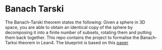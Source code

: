 # Banach Tarski
The Banach-Tarski theorem states the following: Given a sphere in 3D space, you are able to obtain an identical copy of the sphere by decomposing it into a finite number of subsets, rotating them and putting them back together. 
This repo contains the project to formalise the Banach-Tarksi theorem in Lean4. The blueprint is based on this [paper](https://math.uchicago.edu/~may/REU2014/REUPapers/Robinson.pdf)
